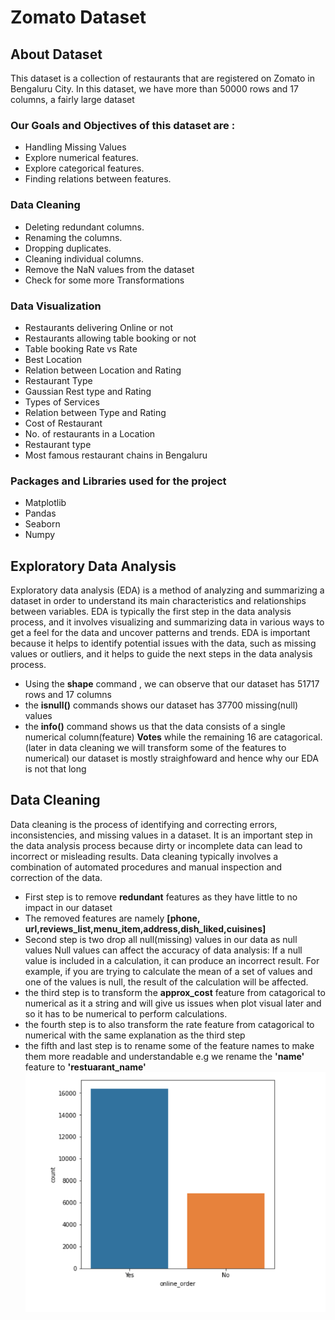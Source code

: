 # Zomato Dataset
## About Dataset
This dataset is a collection of restaurants that are registered on Zomato in Bengaluru City. In this dataset, we have more than 50000 rows and 17 columns, a fairly large dataset
### Our Goals and Objectives of this dataset are :
- Handling Missing Values
- Explore numerical features.
- Explore categorical features.
- Finding relations between features.
### Data Cleaning
- Deleting redundant columns.
- Renaming the columns.
- Dropping duplicates.
- Cleaning individual columns.
- Remove the NaN values from the dataset
- Check for some more Transformations
### Data Visualization
- Restaurants delivering Online or not
- Restaurants allowing table booking or not
- Table booking Rate vs Rate
- Best Location
- Relation between Location and Rating
- Restaurant Type
- Gaussian Rest type and Rating
- Types of Services
- Relation between Type and Rating
- Cost of Restaurant
- No. of restaurants in a Location
- Restaurant type
- Most famous restaurant chains in Bengaluru

### Packages and Libraries used for the project
- Matplotlib
- Pandas
-  Seaborn
-  Numpy 

## Exploratory Data Analysis
Exploratory data analysis (EDA) is a method of analyzing and summarizing a dataset in order to understand its main characteristics and relationships between variables. EDA is typically the first step in the data analysis process, and it involves visualizing and summarizing data in various ways to get a feel for the data and uncover patterns and trends. EDA is important because it helps to identify potential issues with the data, such as missing values or outliers, and it helps to guide the next steps in the data analysis process.
- Using the **shape** command , we can observe that our dataset has 51717 rows and 17 columns
- the **isnull()** commands shows our dataset has 37700 missing(null) values
- the **info()** command shows us that the data consists of a single numerical column(feature) **Votes** while the remaining 16 are catagorical.(later in data cleaning we will transform some of the features to numerical)
our dataset is mostly straighfoward and hence why our EDA is not that long 
## Data Cleaning
Data cleaning is the process of identifying and correcting errors, inconsistencies, and missing values in a dataset. It is an important step in the data analysis process because dirty or incomplete data can lead to incorrect or misleading results. Data cleaning typically involves a combination of automated procedures and manual inspection and correction of the data.
- First step is to remove **redundant** features as they have little to no impact in our dataset
- The removed features are namely **[phone, url,reviews_list,menu_item,address,dish_liked,cuisines]**
- Second step is two drop all null(missing) values in our data as null values Null values can affect the accuracy of data analysis: If a null value is included in a calculation, it can produce an incorrect result. For example, if you are trying to calculate the mean of a set of values and one of the values is null, the result of the calculation will be affected.
- the third step is to transform the **approx_cost** feature from catagorical to numerical as it a string and will give us issues when plot visual later and so it has to be numerical to perform calculations.
- the fourth step is to also transform the rate feature from catagorical to numerical with the same explanation as the third step
- the fifth and last step is to rename some of the feature names to make them more readable and understandable e.g we rename the **'name'** feature to **'restuarant_name'**
![alt text](https://github.com/TebogoMngoma/Data-Analytics-Science-Projects/blob/ce2863e0bc408bad2cf852f2f1083c0b4e7a9750/Zomato%20Dataset/Screenshots/Screenshot%20(25).png)




